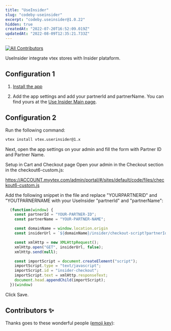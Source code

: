 ```yaml
---
title: "UseInsider"
slug: "codeby-useinsider"
excerpt: "codeby.useinsider@1.0.22"
hidden: true
createdAt: "2022-07-20T16:52:09.019Z"
updatedAt: "2022-08-09T12:35:21.733Z"
---
```

<!-- ALL-CONTRIBUTORS-BADGE:START - Do not remove or modify this section -->
[![All Contributors](https://img.shields.io/badge/all_contributors-1-orange.svg?style=flat-square)](#contributors-)

UseInsider integrate vtex stores with Insider plataform.

## Configuration 1

1. [Install the app](https://vtex.io/docs/recipes/store/installing-an-app)

2. Add the app settings and add your partnerId and partnerName. You can find yours at the [Use Insider Main page](https://useinsider.com/).

## Configuration 2

Run the following command:
```bash
vtex install vtex.userinsider@1.x
```
Next, open the app settings on your admin and fill the form with Partner ID and Partner Name.

Setup in Cart and Checkout page
Open your admin in the Checkout section in the checkout6-custom.js:

https://ACCOUNT.myvtex.com/admin/portal/#/sites/default/code/files/checkout6-custom.js

Add the following snippet in the file and replace "YOURPARTNERID" and "YOUTPARNERNAME with your 
UseInsider "partnerId" and "partnerName": 

```javascript
  (function(window) {
    const partnerId = "YOUR-PARTNER-ID";
    const partnerName = "YOUR-PARTNER-NAME";

    const domainName = window.location.origin
    const insiderUrl = `${domainName}/insider/checkout-script?partnerId=${partnerId}&partnerName=${partnerName}`

    const xmlHttp = new XMLHttpRequest();
    xmlHttp.open("GET", insiderUrl, false);
    xmlHttp.send(null);

    const importScript = document.createElement("script");
    importScript.type = "text/javascript";
    importScript.id = "insider-checkout";
    importScript.text = xmlHttp.responseText;
    document.head.appendChild(importScript);
  })(window)
```
Click Save.
## Contributors ✨

Thanks goes to these wonderful people ([emoji key](https://allcontributors.org/docs/en/emoji-key)):